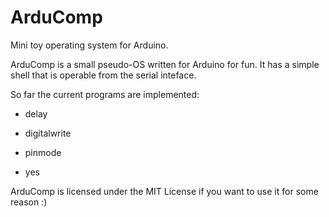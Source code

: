 # ArduComp
Mini toy operating system for Arduino.

ArduComp is a small pseudo-OS written for Arduino for fun. It has a simple shell that is operable from the serial inteface.

So far the current programs are implemented:

* delay

* digitalwrite

* pinmode

* yes

ArduComp is licensed under the MIT License if you want to use it for some reason :)
